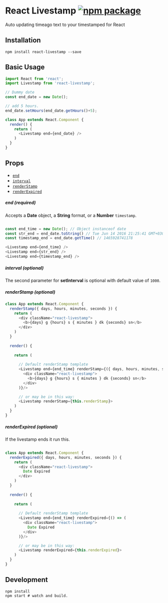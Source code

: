 # React Livestamp [![npm package][npm-badge]][npm]
Auto updating timeago text to your timestamped for React

## Installation

```shell
npm install react-livestamp --save
```

## Basic Usage
```js
import React from 'react';
import Livestamp from 'react-livestamp';

// Dummy date
const end_date = new Date();

// add 5 hours.
end_date.setHours(end_date.getHours()+5);

class App extends React.Component {
  render() {
    return (
      <Livestamp end={end_date} />
    )
  }
}
```

## Props

* [`end`](#end)
* [`interval`](#interval)
* [`renderStamp`](#renderStamp)
* [`renderExpired`](#renderExpired)

<a name="end"></a>
##### end (required)
Accepts a **Date** object, a **String** format, or a **Number** `timestamp`.

```js

const end_time = new Date(); // Object instanceof date
const str_end = end_date.toString() // Tue Jun 14 2016 21:25:41 GMT+0300 (EEST)
const timestamp_end = end_date.getTime() // 1465928741178

<Livestamp end={end_time} />
<Livestamp end={str_end} />
<Livestamp end={timestamp_end} />
```

<a name="interval"></a>
##### interval (optional)
The second parameter for **setInterval** is optional with default value of `1000`.

<a name="renderStamp"></a>
##### renderStamp (optional)

```js
class App extends React.Component {
  renderStamp({ days, hours, minutes, seconds }) {
    return (
      <div className="react-livestamp">
        <b>{days} g {hours} s { minutes } dk {seconds} sn</b>
      </div>
    )
  }
  
  render() {
  
    return (
    
      // Default renderStamp template
      <Livestamp end={end_time} renderStamp={({ days, hours, minutes, seconds }) => (
        <div className="react-livestamp">
          <b>{days} g {hours} s { minutes } dk {seconds} sn</b>
        </div>
      )}/>

      // or may be in this way:
      <Livestamp renderStamp={this.renderStamp}>
    )
  }
}
```

<a name="renderExpired"></a>
##### renderExpired (optional)

If the livestamp ends it run this.

```js

class App extends React.Component {
  renderExpired({ days, hours, minutes, seconds }) {
    return (
      <div className="react-livestamp">
        Date Expired
      </div>
    )
  }
  
  render() {
  
    return (
    
      // Default renderStamp template
      <Livestamp end={end_time} renderExpired={() => (
        <div className="react-livestamp">
          Date Expired
        </div>
      )}/>

      // or may be in this way:
      <Livestamp renderExpired={this.renderExpired}>
    )
  }
}
```


## Development

```shell
npm install
npm start # watch and build.
```

[npm-badge]: https://img.shields.io/npm/v/react-livestamp.svg?style=flat-square
[npm]: https://www.npmjs.org/package/react-livestamp
